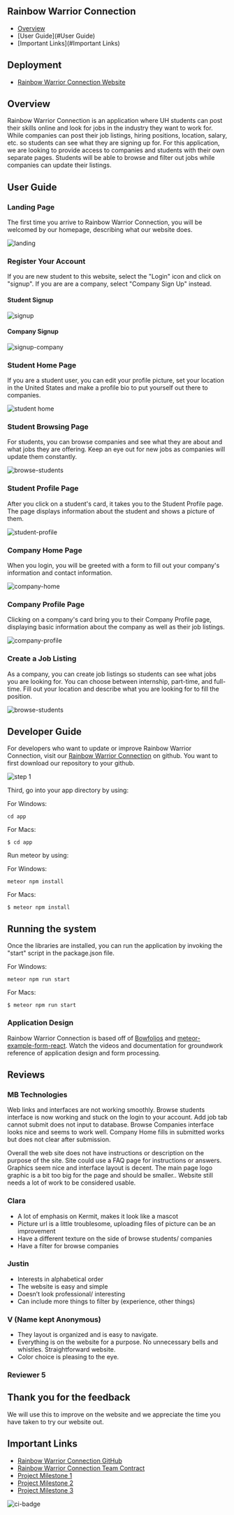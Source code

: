 ## Rainbow Warrior Connection

* [Overview](#Overview)
* [User Guide](#User Guide)
* [Important Links](#Important Links)

## Deployment
- [Rainbow Warrior Connection Website](http://159.89.232.121/#/)

## Overview

Rainbow Warrior Connection is an application where UH students can post their skills online and look for jobs in the industry they want to work for. 
While companies can post their job listings, hiring positions, location, salary, etc. so students can see what they are signing up for. For this application,
we are looking to provide access to companies and students with their own separate pages. Students will be able to browse and filter out jobs while companies can
update their listings. 

## User Guide

### Landing Page

The first time you arrive to Rainbow Warrior Connection, you will be welcomed by our homepage, describing what our website does.

<img src="images/landing-page.png" alt="landing">

### Register Your Account

If you are new student to this website, select the "Login" icon and click on "signup". If you are are a company, select "Company Sign Up" instead.

#### Student Signup
<img src="images/signup-page.png" alt="signup">

#### Company Signup
<img src="images/company-signup.png" alt="signup-company">

### Student Home Page

If you are a student user, you can edit your profile picture, set your location in the United States and make a profile bio to put yourself out there to companies.

<img src="images/student-home.png" alt="student home">

### Student Browsing Page

For students, you can browse companies and see what they are about and what jobs they are offering. Keep an eye out for new jobs as companies will update them constantly.

<img src="images/browse-companies.png" alt="browse-students">

### Student Profile Page

After you click on a student's card, it takes you to the Student Profile page. The page displays information about the student and shows a picture of them.

<img src="images/student-profile.png" alt="student-profile">

### Company Home Page

When you login, you will be greeted with a form to fill out your company's information and contact information. 

<img src="images/company-home.png" alt="company-home">

### Company Profile Page

Clicking on a company's card bring you to their Company Profile page, displaying basic information about the company as well as their job listings.

<img src="images/company-profile.png" alt="company-profile">

### Create a Job Listing

As a company, you can create job listings so students can see what jobs you are looking for. You can choose between internship, part-time, and full-time. Fill out your location and describe what you are looking for to fill the position. 

<img src="images/add-job-listing.png" alt="browse-students">


## Developer Guide

For developers who want to update or improve Rainbow Warrior Connection, visit our [Rainbow Warrior Connection](https://github.com/rainbowwarriorconnection/rainbowwarriorconnection) on github. You want to first download our repository to your github. 

<img src="images/developer-1.png" alt="step 1">

Third, go into your app directory by using:

For Windows:
```
cd app
```
For Macs:
```
$ cd app
```

Run meteor by using:

For Windows:

```
meteor npm install
```
For Macs:
```
$ meteor npm install
```

## Running the system

Once the libraries are installed, you can run the application by invoking the "start" script in the package.json file.

For Windows:

```
meteor npm run start
```
For Macs:
```
$ meteor npm run start
```

### Application Design
Rainbow Warrior Connection is based off of [Bowfolios](github.com/bowfolios) and [meteor-example-form-react](https://ics-software-engineering.github.io/meteor-example-form-react/). Watch the videos and documentation for groundwork reference of application design and form processing.  
  
## Reviews

### MB Technologies
Web links and interfaces are not working smoothly. Browse students interface is now working and stuck on the login to your account. Add job tab cannot submit does not input to database. Browse Companies interface looks nice and seems to work well. Company Home fills in submitted works but does not clear after submission.

Overall the web site does not have instructions or description on the purpose of the site. Site could use a FAQ page for instructions or answers. Graphics seem nice and interface layout is decent. The main page logo graphic is a bit too big for the page and should be smaller..  Website still needs a lot of work to be considered usable.  
  
### Clara
- A lot of emphasis on Kermit, makes it look like a mascot 
- Picture url is a little troublesome, uploading files of picture can be an improvement 
- Have a different texture on the side of browse students/ companies
- Have a filter for browse companies

### Justin
- Interests in alphabetical order 
- The website is easy and simple
- Doesn’t look professional/ interesting
- Can include more things to filter by (experience, other things)
### V (Name kept Anonymous)
- They layout is organized and is easy to navigate.
- Everything is on the website for a purpose. No unnecessary bells and whistles. Straightforward website.
- Color choice is pleasing to the eye.
### Reviewer 5
  

## Thank you for the feedback 
We will use this to improve on the website and we appreciate the time you have taken to try our website out.
## Important Links
- [Rainbow Warrior Connection GitHub](https://github.com/rainbowwarriorconnection)
- [Rainbow Warrior Connection Team Contract](https://docs.google.com/document/d/15uPSs6yrsvvbDGVCjfiiWuhTohnyuAZWgvVWET1-S08/edit?usp=sharing)
- [Project Milestone 1](https://github.com/rainbowwarriorconnection/rainbowwarriorconnection/projects/1)
- [Project Milestone 2](https://github.com/rainbowwarriorconnection/rainbowwarriorconnection/projects/2)
- [Project Milestone 3](https://github.com/rainbowwarriorconnection/rainbowwarriorconnection/projects/3)

![ci-badge](https://github.com/rainbowwarriorconnection/rainbowwarriorconnection/workflows/rainbowwarriorconnection/badge.svg)
